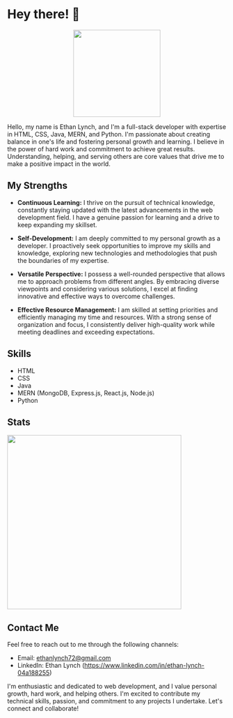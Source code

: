 # Hey there! 👋

<div align="center">
  <img src="https://media.giphy.com/media/LaVp0AyqR5bGsC5Cbm/giphy.gif" height="200" width="200" />
</div>

Hello, my name is Ethan Lynch, and I'm a full-stack developer with expertise in HTML, CSS, Java, MERN, and Python. I'm passionate about creating balance in one's life and fostering personal growth and learning. I believe in the power of hard work and commitment to achieve great results. Understanding, helping, and serving others are core values that drive me to make a positive impact in the world.

## My Strengths

- **Continuous Learning:** I thrive on the pursuit of technical knowledge, constantly staying updated with the latest advancements in the web development field. I have a genuine passion for learning and a drive to keep expanding my skillset.

- **Self-Development:** I am deeply committed to my personal growth as a developer. I proactively seek opportunities to improve my skills and knowledge, exploring new technologies and methodologies that push the boundaries of my expertise.

- **Versatile Perspective:** I possess a well-rounded perspective that allows me to approach problems from different angles. By embracing diverse viewpoints and considering various solutions, I excel at finding innovative and effective ways to overcome challenges.

- **Effective Resource Management:** I am skilled at setting priorities and efficiently managing my time and resources. With a strong sense of organization and focus, I consistently deliver high-quality work while meeting deadlines and exceeding expectations.

## Skills

- HTML
- CSS
- Java
- MERN (MongoDB, Express.js, React.js, Node.js)
- Python

## Stats

<img src="https://github-readme-stats.vercel.app/api?username=XEthanLynchX&show_icons=true&theme=ADD_THEME_HERE" width="400">

## Contact Me

Feel free to reach out to me through the following channels:

- Email: ethanlynch72@gmail.com 
- LinkedIn: Ethan Lynch (https://www.linkedin.com/in/ethan-lynch-04a188255)

I'm enthusiastic and dedicated to web development, and I value personal growth, hard work, and helping others. I'm excited to contribute my technical skills, passion, and commitment to any projects I undertake. Let's connect and collaborate!

